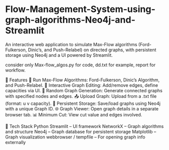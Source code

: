 # Flow-Management-System-using-graph-algorithms-Neo4j-and-Streamlit

An interactive web application to simulate Max-Flow algorithms (Ford-Fulkerson, Dinic’s, and Push-Relabel) on directed graphs, with persistent storage using Neo4j and a UI powered by Streamlit.

consider only Max-flow_algos.py for code, dd.txt for example, report for workflow.

📌 Features
🎯 Run Max-Flow Algorithms: Ford-Fulkerson, Dinic’s Algorithm, and Push-Relabel.
🧩 Interactive Graph Editing: Add/remove edges, define capacities via UI.
🔀 Random Graph Generation: Generate connected graphs with specified nodes and edges.
📤 Upload Graph: Upload from a .txt file (format: u v capacity).
💾 Persistent Storage: Save/load graphs using Neo4j with a unique Graph ID.
🌐 Graph Viewer: Open graph details in a separate browser tab.
📊 Minimum Cut: View cut value and edges involved.

🔧 Tech Stack
Python
Streamlit – UI framework
NetworkX – Graph algorithms and structure
Neo4j – Graph database for persistent storage
Matplotlib – Graph visualization
webbrowser / tempfile – For opening graph info externally

